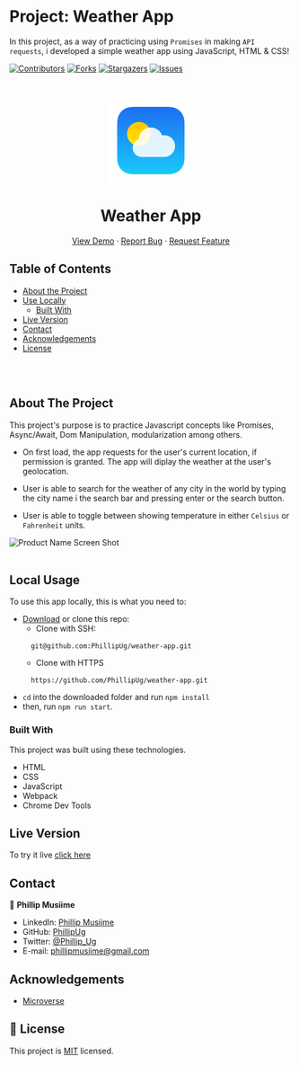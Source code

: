 # Project: Weather App

In this project, as a way of practicing using `Promises` in making `API requests`, i developed a simple weather app using JavaScript, HTML & CSS!

<!--
*** Thanks for checking out this README Template. If you have a suggestion that would
*** make this better, please fork the repo and create a pull request or simply open
*** an issue with the tag "enhancement".
*** Thanks again! Now go create something AMAZING! :D
-->

<!-- PROJECT SHIELDS -->
<!--
*** I'm using markdown "reference style" links for readability.
*** Reference links are enclosed in brackets [ ] instead of parentheses ( ).
*** See the bottom of this document for the declaration of the reference variables
*** for contributors-url, forks-url, etc. This is an optional, concise syntax you may use.
*** https://www.markdownguide.org/basic-syntax/#reference-style-links
-->
[![Contributors][contributors-shield]][contributors-url]
[![Forks][forks-shield]][forks-url]
[![Stargazers][stars-shield]][stars-url]
[![Issues][issues-shield]][issues-url]

<!-- PROJECT LOGO -->
<br />
<p align="center">
  <a href="https://github.com/PhillipUg/weather-app">
    <img src="dist/images/w1.png" alt="Logo" width="150" height="150">
  </a>

  <h1 align="center">Weather App</h1>

  <p align="center">
    <a href="https://phillipug.github.io/weather-app/">View Demo</a>
    ·
    <a href="https://github.com/PhillipUg/weather-app/issues">Report Bug</a>
    ·
    <a href="https://github.com/PhillipUg/weather-app/issues">Request Feature</a>
  </p>
</p>

<!-- TABLE OF CONTENTS -->
## Table of Contents

* [About the Project](#about-the-project)
* [Use Locally](#local-usage)
  * [Built With](#built-with)
* [Live Version](#live-version)
* [Contact](#contact)
* [Acknowledgements](#acknowledgements)
* [License](#license)

<br>
<br>
<!-- ABOUT THE PROJECT -->

## About The Project

This project's purpose is to practice Javascript concepts like Promises, Async/Await, Dom Manipulation, modularization among others.

* On first load, the app requests for the user's current location, if permission is granted. The app will diplay the weather at the user's geolocation.

* User is able to search for the weather of any city in the world by typing the city name i the search bar and pressing enter or the search button.

* User is able to toggle between showing temperature in either `Celsius` or `Fahrenheit` units.

![Product Name Screen Shot][product-screenshot]
<br>
<br>
<!-- ![Product Name Screen Shot][product-screenshot2] -->

<!-- ABOUT THE PROJECT -->
## Local Usage

To use this app locally, this is what you need to:

* [Download](https://github.com/PhillipUg/weather-app/archive/master.zip) or clone this repo:
  - Clone with SSH:
  ```
    git@github.com:PhillipUg/weather-app.git
  ```
  - Clone with HTTPS
  ```
    https://github.com/PhillipUg/weather-app.git
  ```
* `cd` into the downloaded folder and run `npm install`
* then, run `npm run start`.

### Built With
This project was built using these technologies.
* HTML
* CSS
* JavaScript
* Webpack
* Chrome Dev Tools

## Live Version
To try it live [click here](https://phillipug.github.io/weather-app/)

<!-- CONTACT -->

## Contact

👤 **Phillip Musiime**

- LinkedIn: [Phillip Musiime](https://www.linkedin.com/in/phillip-musiime/)
- GitHub: [PhillipUg](https://github.com/PhillipUg)
- Twitter: [@Phillip_Ug](https://twitter.com/Phillip_Ug)
- E-mail: phillipmusiime@gmail.com


<!-- ACKNOWLEDGEMENTS -->
## Acknowledgements
* [Microverse](https://www.microverse.org/)

<!-- MARKDOWN LINKS & IMAGES -->
<!-- https://www.markdownguide.org/basic-syntax/#reference-style-links -->
[contributors-shield]: https://img.shields.io/github/contributors/PhillipUg/weather-app.svg?style=flat-square
[contributors-url]: https://github.com/PhillipUg/weather-app/graphs/contributors
[forks-shield]: https://img.shields.io/github/forks/PhillipUg/weather-app.svg?style=flat-square
[forks-url]: https://github.com/PhillipUg/weather-app/network/members
[stars-shield]: https://img.shields.io/github/stars/PhillipUg/weather-app.svg?style=flat-square
[stars-url]: https://github.com/PhillipUg/weather-app/stargazers
[issues-shield]: https://img.shields.io/github/issues/PhillipUg/weather-app.svg?style=flat-square
[issues-url]: https://github.com/PhillipUg/weather-app/issues
[product-screenshot]: dist/images/gif2.gif
<!-- [product-screenshot2]: dist/images/page2.png -->


## 📝 License

This project is [MIT](https://opensource.org/licenses/MIT) licensed.